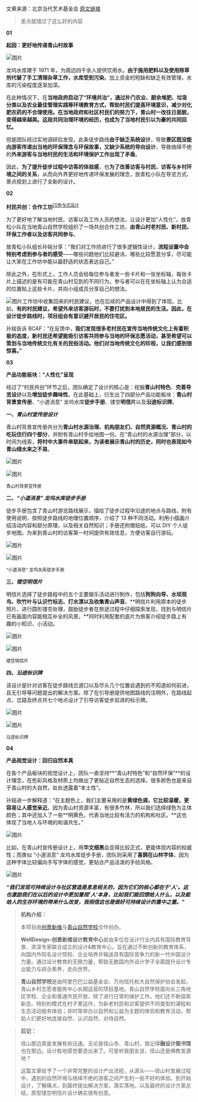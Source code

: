 文章来源：北京当代艺术基金会 [原文链接](https://mp.weixin.qq.com/s/3oiNmCuO2fOtow3iP8pIeg)

> 差点就错过了这么好的内容

**01**

**起因：更好地传递青山村故事**

![图片](../../../../Changes729_image/tree/main/ln/%5BBCAF%5D%E9%9D%92%E5%B1%B1%E6%9D%91%E5%BE%92%E6%AD%A5%E8%B7%AF%E7%BA%BF%E4%BD%93%E9%AA%8C%E8%AE%BE%E8%AE%A1/640)

龙坞水库建于 1971 年，为周边四千余人提供饮用水。**由于施用肥料以及使用除草剂代替了手工清理杂草工作，水库受到污染**。加上资金的短缺和缺乏有效管理，水库的污染程度逐渐加深。

在此种情况下，在**当地政府启动了“环境共治”，通过朴门农业、厨余堆肥、垃圾分类以及农业最佳管理实践等环境教育方式，帮助村民们提高环境意识，减少对化肥农药的不合理使用。在当地政府和社区村民们的努力下，青山村一改往日面貌，变得越来越美。这段共同治理环境的经历，也成为了当地村民引以为豪的共同回忆。**

但是团队经过实地调研后发现，此条徒步路线**由于缺乏系统设计**，导致**景区既没能向游客传递出当地的环保理念与环保故事，又缺少系统的导向设计**，导致络绎不绝的**外来游客与当地村民的生活和环境保护工作出现了矛盾**。

因此，**为了提升徒步过程中访客的体验感**，也**为了改善访客与村民、访客与乡村环境之间的关系**，从而向外界更好地传递环保发展的理念，放青松小队在导览方式、景点规划上进行了全新的设计。

**02**

**村民共创：合作工坊**<sup>[[1]参与式设计](../考研/设计理论与方法/参与式设计.md)</sup>

为了更好地了解当地村民、访客以及工作人员的想法，让设计更加“人性化”，放青松小队在当地青山自然学校组织了一场共创合作工坊，**由青山村老村民、新村民、环保工作者以及访客共同参与**。

放青松小队组长孙铭分享：“我们对工作坊进行了很多逻辑性设计，**流程设置中会特别考虑到参与者的感受**——哪些问题他们比较避讳，哪些比较愿意分享，尽可能让大家在工作坊中能以最舒适的状态表达自己。”

除此之外，在形式上，工作人员会给每位参与者发一些卡片和一张坐标轴，每张卡片上描述的是有可能在青山村见到的不同行为。参与者可以在在坐标轴上认为合适的位置贴上这些卡片，并向小组成员分享自己的想法。

![图片](../../../../Changes729_image/tree/main/ln/%5BBCAF%5D%E9%9D%92%E5%B1%B1%E6%9D%91%E5%BE%92%E6%AD%A5%E8%B7%AF%E7%BA%BF%E4%BD%93%E9%AA%8C%E8%AE%BE%E8%AE%A1/640-16280772090795)工作坊中收集回来的村民建议，也在后续的产品设计中得到了体现。比如，**有的村民建议，希望外来访客游玩时，不要打扰到本地居民的生活。因此，在设计徒步路线时，项目组会有意识避开居民的住宅区。**

孙铭告诉 BCAF：“在反馈中，**我们发现很多老村民在宣传当地传统文化上有着积极的态度，新村民还希望能吸引访客共同参与当地的环保志愿活动，甚至希望可以策划与当地传统文化有关的民俗活动。他们对当地传统文化的珍视，让我们感到很惊喜。”**

**03**

**产品功能板块：“人性化”呈现**

经过了“村民共创”环节之后，团队确定了设计的核心是：挖掘**青山村特色**、**完善导览设计**以及**增加徒步趣味性**。在此基础上，衍生出了四部分产品功能板块：**青山村背景宣传册**、“小道消息” 龙坞水库**徒步手册**、镂空**明信片**以及**沿途标识牌**。

**一、_青山村宣传册设计_**

青山村背景宣传册共分为**青山村水源治理、机构朋友们、自然资源概况、青山村的吃玩住行四个部分**，并附有青山村手绘地图一份。在“青山村的水源治理”部分，以时间为线索，**将村中大事件串联起来，为读者展示青山村的历史，同时也表现如今青山绿水来之不易**。

![图片](../../../../Changes729_image/tree/main/ln/%5BBCAF%5D%E9%9D%92%E5%B1%B1%E6%9D%91%E5%BE%92%E6%AD%A5%E8%B7%AF%E7%BA%BF%E4%BD%93%E9%AA%8C%E8%AE%BE%E8%AE%A1/640-16280772458479)

![图片](../../../../Changes729_image/tree/main/ln/%5BBCAF%5D%E9%9D%92%E5%B1%B1%E6%9D%91%E5%BE%92%E6%AD%A5%E8%B7%AF%E7%BA%BF%E4%BD%93%E9%AA%8C%E8%AE%BE%E8%AE%A1/640-16280772366197)

<p style="font-size:12px" color="gray">青山村背景宣传册</p>

**二、_“小道消息” 龙坞水库徒步手册_**

徒步手册包含了青山村游览路线展示，描绘了徒步过程中沿途的地点与路线，附有使用说明，按照徒步路线的地理位置顺序，介绍了 13 种不同活动。利用小插画介绍活动内容和部分原理，以及相关自然知识；手册还附赠贴纸，可以 DIY 个人徒步地图。为来到青山村的访客第一时间提供有效信息，方便访客自行游玩。

![图片](../../../../Changes729_image/tree/main/ln/%5BBCAF%5D%E9%9D%92%E5%B1%B1%E6%9D%91%E5%BE%92%E6%AD%A5%E8%B7%AF%E7%BA%BF%E4%BD%93%E9%AA%8C%E8%AE%BE%E8%AE%A1/640-162807725839911)

![图片](../../../../Changes729_image/tree/main/ln/%5BBCAF%5D%E9%9D%92%E5%B1%B1%E6%9D%91%E5%BE%92%E6%AD%A5%E8%B7%AF%E7%BA%BF%E4%BD%93%E9%AA%8C%E8%AE%BE%E8%AE%A1/640-162807726480913)

<p style="font-size:12px; color=gray" >“小道消息” 龙坞水库徒步手册</p>

**三、_镂空明信片_**

明信片选择了徒步路程中的五个主要娱乐活动进行制作，包括**狗狗向导、水坝观鸟、吹竹叶与认识竹标志、打水漂以及收集青山声音**。**明信片利用原本的徒步照片，进行圆形镂空处理，鼓励徒步者在旅途过程中仔细探索发现，找到与明信片已有画面内容能相互补全的风景。**同时利用配套的底片为旅客介绍徒步路上有趣的小知识、小活动。

![图片](../../../../Changes729_image/tree/main/ln/%5BBCAF%5D%E9%9D%92%E5%B1%B1%E6%9D%91%E5%BE%92%E6%AD%A5%E8%B7%AF%E7%BA%BF%E4%BD%93%E9%AA%8C%E8%AE%BE%E8%AE%A1/640-162807727429915)

![图片](../../../../Changes729_image/tree/main/ln/%5BBCAF%5D%E9%9D%92%E5%B1%B1%E6%9D%91%E5%BE%92%E6%AD%A5%E8%B7%AF%E7%BA%BF%E4%BD%93%E9%AA%8C%E8%AE%BE%E8%AE%A1/640-162807728010617)

<p style="font-size:12px; color=gray" >镂空明信片</p>

**四、_沿途标识牌_**

该设计是针对访客在徒步路线岔道口以及尽头几个位置会遇到的不知道如何前进，且无引导等问题提出的解决方案。除了在引导册提供地图路线的注明外，在路线起点、岔路及终点共七个地点设计了引导访客徒步前进的标示牌。

![图片](../../../../Changes729_image/tree/main/ln/%5BBCAF%5D%E9%9D%92%E5%B1%B1%E6%9D%91%E5%BE%92%E6%AD%A5%E8%B7%AF%E7%BA%BF%E4%BD%93%E9%AA%8C%E8%AE%BE%E8%AE%A1/640-162807728610619)

![图片](../../../../Changes729_image/tree/main/ln/%5BBCAF%5D%E9%9D%92%E5%B1%B1%E6%9D%91%E5%BE%92%E6%AD%A5%E8%B7%AF%E7%BA%BF%E4%BD%93%E9%AA%8C%E8%AE%BE%E8%AE%A1/640-162807729078521)

<p style="font-size:12px; color=gray" >沿途标识牌</p>

**04**

**产品视觉设计：回归自然本真**

在各个产品板块的视觉设计上，团队一直坚持**“青山村特色”和“自然环保”**的设计理念，在色彩风格及材质上均做出了更贴近自然生态的选择。很多颜色也是来自于青山村的大自然，处处透露着“本土性”。

孙铭进一步解释道：“在主题色上，我们主要采用的是**黄绿色调，它比较温暖，更容易让人感觉亲近**。因为青山村资源丰富，有很多竹林，所以我们选择绿色为主体颜色；其中还加入了一些**明黄色，代表当地比较有活力的机构和社区。**这也体现了当地人与环境的和谐共生。”

![图片](../../../../Changes729_image/tree/main/ln/%5BBCAF%5D%E9%9D%92%E5%B1%B1%E6%9D%91%E5%BE%92%E6%AD%A5%E8%B7%AF%E7%BA%BF%E4%BD%93%E9%AA%8C%E8%AE%BE%E8%AE%A1/640-162807729706123)

比如，在青山村宣传册设计上，用**华文细黑**会显得比较正式，更能体现内容的权威性；而类似 “小道消息” 龙坞水库徒步手册，团队则采用了**喜鹊在山林字体**，因为这种字体比较偏向手写字体的感觉，更贴合产品活泼的手绘风格。

![图片](../../../../Changes729_image/tree/main/ln/%5BBCAF%5D%E9%9D%92%E5%B1%B1%E6%9D%91%E5%BE%92%E6%AD%A5%E8%B7%AF%E7%BA%BF%E4%BD%93%E9%AA%8C%E8%AE%BE%E8%AE%A1/640-162807730788825)

**_“我们发现可持续设计与社区营造是息息相关的，因为它们的核心都在于‘人’。这也激励我们在以后的设计中更加重视‘人’本身，比如我们能回馈给人什么，以及能给人的生存环境的带来什么改变，我相信这也是做好可持续设计的重中之重。”_**

> **机构介绍：**
>
> 本项目由[创景新维](http://www.welldesigncenter.com/)与[青山自然学校](https://www.dajingshan.com.cn/Travel/ShowScenic?ID=69)合作创办。
>
> **WellDesign-创景新维设计教育中心**是由多位在设计行业内具有国际教育背景、资深专家联合成立的设计&教育中心，旨在通过不断创新的教育体系，向国内外知名设计院校、企业培养并输送具有国际竞争力的新一代中国设计力量。通过设计教育的无限力量，帮助无数国内外设计学子全面提升设计专业能力与综合素养，走向世界。
>
> **青山自然学校**是由阿里巴巴公益基金会、万向信托和大自然保护协会发起，青山乡村志愿者服务中心长期运营的项目基地。青山自然学校面向长三角地区学校、企业和普通市民开放，除了进行日常的保护工作，他们还不断探索新态、特别的模式在村子里运作，为新老村民和访客提供不同类型的课程和生态活动服务体验；并时常举办以自然和公益为主题的体验和教育活动，帮助人们更好地连接自然、认识自然、对待自然。

> **后记：**
>
> 径山那边真是发展有些迅速。无论是径山寺、青山村，我记得**融设计图书馆**也在那边。设计胜地感觉要造出来了。可是听我朋友说，径山还是佛教发源地？
>
> 这篇文章给予了一个非常完整的设计产出流程，从源头——径山村发展过程中，遇到的自然环境与络绎不绝的游客之间产生的一些不好的体验。到开始设计，了解痛点，到最终提出解决方案，落实落地。以及最终的设计方案总结，原型镂空明信片设计确实很有创意。
